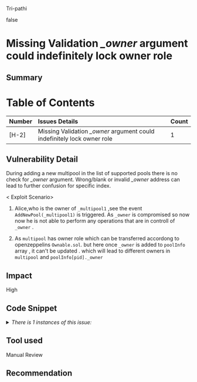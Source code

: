 Tri-pathi

false

# Missing Validation *_owner* argument could indefinitely lock owner role

## Summary
# Table of Contents

| Number | Issues Details                                                                            | Count |
| :----- | :---------------------------------------------------------------------------------------- | :---- |
| [H-2]  | Missing Validation *_owner* argument could indefinitely lock owner role                                                 | 1|

## Vulnerability Detail

During adding a new multipool in the list of supported pools there is no check for *_owner* argument. Wrong/blank or invalid *_owner* address can lead to further confusion for specific index.

< Exploit Scenario>
1.  Alice,who is the owner of `_multipool1` ,see the event `AddNewPool(_multipool1)` is triggered. As `_owner` is compromised so now now he is not able to perform any operations that are in controll of `_owner` .

2. As `multipool` has owner role which can be transferred accordong to openzeppelins `Ownable.sol`. but here once `_owner` is added to `poolInfo` array , it can't be updated . which will lead to different owners in `multipool` and `poolInfo[pid]._owner`

## Impact

High

## Code Snippet

<details>
<summary><i>There is 1 instances of this issue:</i></summary>

```solidity
File: concentrator/contracts/Dispatcher.sol
55:    function add(
        address _owner,
        address _multipool,
        address _strategy,
        address _token0,
        address _token1
    ) external onlyOwner {
        PoolInfo memory pInfo = PoolInfo({
            owner: _owner,
            multipool: _multipool,
            strategy: _strategy,
            token0: _token0,
            token1: _token1
        });

        poolInfo.push(pInfo);
        emit AddNewPool(_multipool);
72:   }

```

https://github.com/sherlock-audit/2023-06-real-wagmi/blob/main/concentrator/contracts/Dispatcher.sol#L55

</details>




## Tool used

Manual Review

## Recommendation

